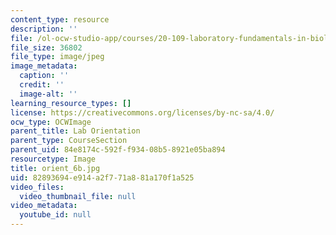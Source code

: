 ```yaml
---
content_type: resource
description: ''
file: /ol-ocw-studio-app/courses/20-109-laboratory-fundamentals-in-biological-engineering-spring-2010/82893694e914a2f771a881a170f1a525_orient_6b.jpg
file_size: 36802
file_type: image/jpeg
image_metadata:
  caption: ''
  credit: ''
  image-alt: ''
learning_resource_types: []
license: https://creativecommons.org/licenses/by-nc-sa/4.0/
ocw_type: OCWImage
parent_title: Lab Orientation
parent_type: CourseSection
parent_uid: 84e8174c-592f-f934-08b5-8921e05ba894
resourcetype: Image
title: orient_6b.jpg
uid: 82893694-e914-a2f7-71a8-81a170f1a525
video_files:
  video_thumbnail_file: null
video_metadata:
  youtube_id: null
---
```

